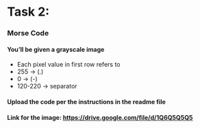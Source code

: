 # Task 2:

### Morse Code

#### You’ll be given a grayscale image

- Each pixel value in first row refers to
- 255 -> (.)
- 0 -> (-)
- 120-220 -> separator

#### Upload the code per the instructions in the readme file

#### Link for the image: https://drive.google.com/file/d/1Q6Q5Q5Q5
